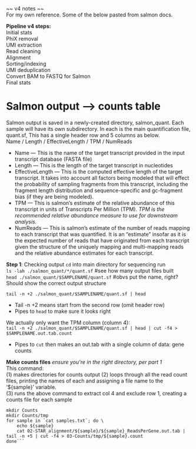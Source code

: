 ~~ v4 notes ~~  
For my own reference. Some of the below pasted from salmon docs.

**Pipeline v4 steps:**  
Initial stats  
PhiX removal  
UMI extraction  
Read cleaning  
Alignment  
Sorting/indexing  
UMI deduplication  
Convert BAM to FASTQ for Salmon  
Final stats  


# Salmon output --> counts table  
Salmon output is saved in a newly-created directory, salmon_quant. Each sample will have its own subdirectory. In each is the main quantification file, quant.sf, This has a single header row and 5 columns as below.  
Name / Length / EffectiveLength / TPM / NumReads  
  - Name — This is the name of the target transcript provided in the input transcript database (FASTA file)    
  - Length — This is the length of the target transcript in nucleotides  
  - EffectiveLength — This is the computed effective length of the target transcript. It takes into account all factors being modeled that will effect the probability of sampling fragments from this transcript, including the fragment length distribution and sequence-specific and gc-fragment bias (if they are being modeled).  
  - TPM — This is salmon’s estimate of the relative abundance of this transcript in units of Transcripts Per Million (TPM). *TPM is the recommended relative abundance measure to use for downstream analysis.*  
  - NumReads — This is salmon’s estimate of the number of reads mapping to each transcript that was quantified. It is an “estimate” insofar as it is the expected number of reads that have originated from each transcript given the structure of the uniquely mapping and multi-mapping reads and the relative abundance estimates for each transcript.


**Step 1**: Checking output 
```cd``` into main directory for sequencing run  
```ls -lah ./salmon_quant/*/quant.sf``` #see how many output files built  
```head ./salmon_quant/$SAMPLENAME/quant.sf``` #obvs put the name, right?  
Should show the correct output structure  
  
```tail -n +2 ./salmon_quant/$SAMPLENAME/quant.sf | head```  
- Tail -n +2 means start from the second row (omit header row)  
- Pipes to ```head``` to make sure it looks right  
  
We actually only want the TPM column (column 4):  
```tail -n +2 ./salmon_quant/$SAMPLENAME/quant.sf | head | cut -f4 > $SAMPLENAME.out.tab.count```  
- Pipes to ```cut``` then makes an out.tab with a single column of data: gene counts  

**Make counts files**
*ensure you're in the right directory, per part 1*  
This command:  
(1) makes directories for counts output
(2) loops through all the read count files, printing the names of each and assigning a file name to the ‘${sample}’ variable.  
(3)  runs the above command to extract col 4 and exclude row 1, creating a counts file for each sample
```cd /share/biocore/workshop/mrnaseq_workshop/$USER/rnaseq_example
mkdir Counts
mkdir Counts/tmp
for sample in `cat samples.txt`; do \
    echo ${sample}
    cat 02-STAR_alignment/${sample}/${sample}_ReadsPerGene.out.tab | tail -n +5 | cut -f4 > 03-Counts/tmp/${sample}.count
done```
